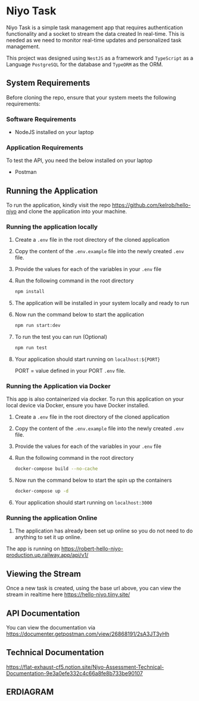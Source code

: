 # Niyo Task

Niyo Task is a simple task management app that requires authentication functionality and a socket to stream the data
created In real-time. This is needed as we need to monitor real-time updates and personalized task management.

This project was designed using `NestJS` as a framework and `TypeScript` as a Language `PostgreSQL` for the database
and `TypeORM` as the ORM.

## **System Requirements**

Before cloning the repo, ensure that your system meets the following requirements:

### Software Requirements

- NodeJS installed on your laptop

### Application Requirements

To test the API, you need the below installed on your laptop

- Postman

## Running the Application

To run the application, kindly visit the repo https://github.com/kelrob/hello-niyo and clone the application into your
machine.

### **Running the application locally**

1. Create a `.env` file in the root directory of the cloned application
2. Copy the content of the `.env.example` file into the newly created `.env` file.
3. Provide the values for each of the variables in your `.env` file
4. Run the following command in the root directory

    ```bash
    npm install
    ```

5. The application will be installed in your system locally and ready to run
6. Now run the command below to start the application

    ```bash
    npm run start:dev
    ```

7. To run the test you can run (Optional)

    ```bash
    npm run test
    ```

8. Your application should start running on `localhost:${PORT}`

   PORT = value defined in your PORT `.env` file.

### Running the Application via Docker

This app is also containerized via docker. To run this application on your local device via Docker, ensure you have
Docker installed.

1. Create a `.env` file in the root directory of the cloned application
2. Copy the content of the `.env.example` file into the newly created `.env` file.
3. Provide the values for each of the variables in your `.env` file
4. Run the following command in the root directory

    ```bash
    docker-compose build --no-cache
    ```

5. Now run the command below to start the spin up the containers

    ```bash
    docker-compose up -d
    ```

6. Your application should start running on `localhost:3000`

### **Running the application Online**

1. The application has already been set up online so you do not need to do anything to set it up online.

The app is running on
https://robert-hello-niyo-production.up.railway.app/api/v1/

## Viewing the Stream

Once a new task is created, using the base url above, you can view the stream in realtime here
https://hello-niyo.tiiny.site/

## API Documentation

You can view the documentation via https://documenter.getpostman.com/view/26868191/2sA3JT3yHh

## Technical Documentation

https://flat-exhaust-cf5.notion.site/Niyo-Assessment-Technical-Documentation-9e3a0efe332c4c66a8fe8b733be90107

## ERDIAGRAM


